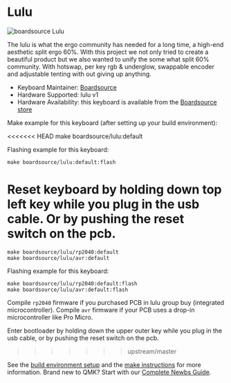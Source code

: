 # Lulu

![boardsource Lulu](https://i.imgur.com/tjvUoXTh.png)

The lulu is what the ergo community has needed for a long time, a high-end aesthetic split ergo 60%. With this project we not only tried to create a beautiful product but we also wanted to unify the some what split 60% community. With hotswap, per key rgb & underglow, swappable encoder and adjustable tenting with out giving up anything.


* Keyboard Maintainer: [Boardsource](https://github.com/daysgobye) 
* Hardware Supported: lulu v1
* Hardware Availability: this keyboard is available from the [Boardsource store](https://boardsource.xyz/store/61d0b772319a1f3cc53ba2fb)


Make example for this keyboard (after setting up your build environment):

<<<<<<< HEAD
    make boardsource/lulu:default

Flashing example for this keyboard:

    make boardsource/lulu:default:flash

Reset keyboard by holding down top left key while you plug in the usb cable. Or by pushing the reset switch on the pcb.
=======
    make boardsource/lulu/rp2040:default
    make boardsource/lulu/avr:default

Flashing example for this keyboard:

    make boardsource/lulu/rp2040:default:flash
    make boardsource/lulu/avr:default:flash


Compile `rp2040` firmware if you purchased PCB in lulu group buy (integrated microcontroller).
Compile `avr` firmware if your PCB uses a drop-in microcontroller like Pro Micro.


Enter bootloader by holding down the upper outer key while you plug in the usb cable, or by pushing the reset switch on the pcb.
>>>>>>> upstream/master


See the [build environment setup](https://docs.qmk.fm/#/getting_started_build_tools) and the [make instructions](https://docs.qmk.fm/#/getting_started_make_guide) for more information. Brand new to QMK? Start with our [Complete Newbs Guide](https://docs.qmk.fm/#/newbs).
